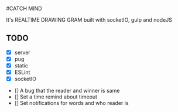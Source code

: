 #CATCH MIND

It's REALTIME DRAWING GRAM built with socketIO, gulp and nodeJS

## TODO

- [x] server
- [x] pug
- [x] static
- [x] ESLint
- [x] socketIO
- [] A bug that the reader and winner is same
- [] Set a time remind about timeout
- [] Set notifications for words and who reader is
